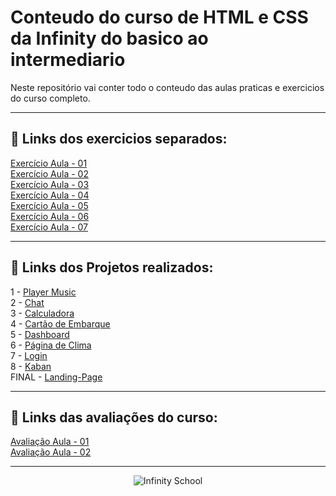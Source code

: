 # Conteudo do curso de HTML e CSS da Infinity do basico ao intermediario

Neste repositório vai conter todo o conteudo das aulas praticas e exercicios do curso completo.

---

## 🎯 Links dos exercicios separados:

[Exercício Aula - 01](https://github.com/marcosfillipe/infinity-html-css-basico-exercicio01) <br>
[Exercício Aula - 02](https://github.com/marcosfillipe/infinity-html-css-basico-exercicio02) <br>
[Exercício Aula - 03](https://github.com/marcosfillipe/infinity-html-css-basico-exercicio03) <br>
[Exercício Aula - 04](https://github.com/marcosfillipe/infinity-html-css-basico-exercicio04) <br>
[Exercício Aula - 05](https://github.com/marcosfillipe/infinity-html-css-basico-exercicio05) <br>
[Exercício Aula - 06](https://github.com/marcosfillipe/infinity-html-css-basico-exercicio06) <br>
[Exercício Aula - 07](https://github.com/marcosfillipe/infinity-html-css-basico-exercicio07) <br>

---

## 🎯 Links dos Projetos realizados:

1 - [Player Music](https://github.com/marcosfillipe/infinity-html-css-basico-projeto01-player-music) <br>
2 - [Chat](https://github.com/marcosfillipe/infinity-html-css-basico-projeto02-chat) <br>
3 - [Calculadora](https://github.com/marcosfillipe/infinity-html-css-basico-projeto03-calculadora) <br>
4 - [Cartão de Embarque](https://github.com/marcosfillipe/infinity-html-css-basico-projeto04-cartao-embarque) <br>
5 - [Dashboard](https://github.com/marcosfillipe/infinity-html-css-basico-projeto05-dashboard) <br>
6 - [Página de Clima](https://github.com/marcosfillipe/infinity-html-css-basico-projeto06-pagina-clima) <br>
7 - [Login](https://github.com/marcosfillipe/infinity-html-css-basico-projeto07-login) <br>
8 - [Kaban](https://github.com/marcosfillipe/infinity-html-css-basico-projeto08-kanban) <br>
FINAL - [Landing-Page](https://github.com/marcosfillipe/infinity-html-css-basico-prova-final-projeto) <br>

---

## 🎯 Links das avaliações do curso:

[Avaliação Aula - 01](https://github.com/marcosfillipe/infinity-html-css-basico-prova01) <br>
[Avaliação Aula - 02](https://github.com/marcosfillipe/infinity-html-css-basico-prova02) <br>

---

<p align="center">
  <img src="https://media.licdn.com/dms/image/v2/D4D0BAQFNR93j4fKXJA/company-logo_200_200/company-logo_200_200/0/1696797819036/infinityschool_logo?e=2147483647&v=beta&t=X855ID8EbNdKw7eqwLFiIYDU4u0ebPDieJK_MX41fxU" alt="Infinity School">
</p>

<!-- ![](https://media.licdn.com/dms/image/v2/D4D0BAQFNR93j4fKXJA/company-logo_200_200/company-logo_200_200/0/1696797819036/infinityschool_logo?e=2147483647&v=beta&t=X855ID8EbNdKw7eqwLFiIYDU4u0ebPDieJK_MX41fxU) -->
